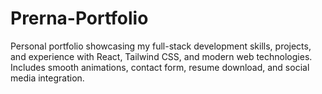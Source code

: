 # Prerna-Portfolio
Personal portfolio showcasing my full-stack development skills, projects, and experience with React, Tailwind CSS, and modern web technologies. Includes smooth animations, contact form, resume download, and social media integration.
